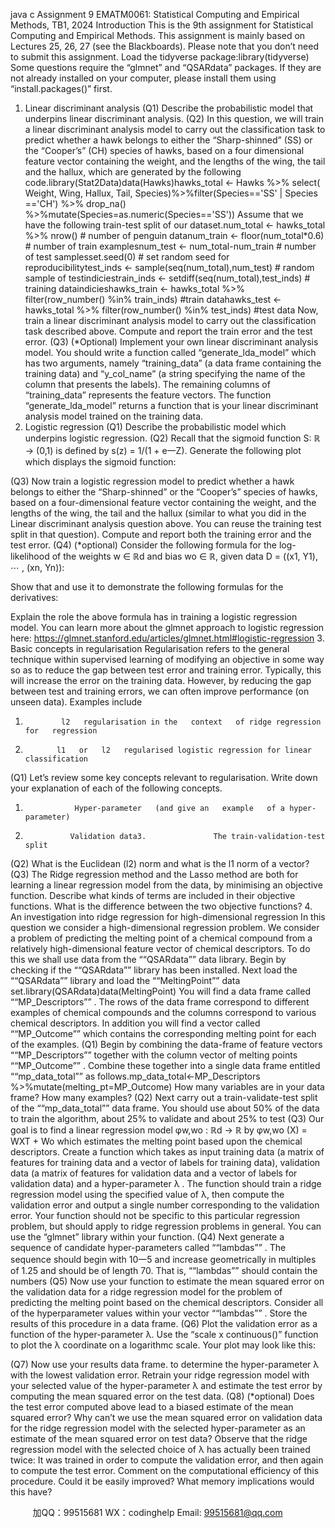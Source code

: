 java c
Assignment   9 
EMATM0061:   Statistical   Computing and   Empirical   Methods, TB1,   2024 
Introduction This   is the   9th assignment for   Statistical   Computing and   Empirical   Methods.   This   assignment is mainly based   on   Lectures   25,   26,   27   (see the   Blackboards).   Please      note that you   don’t need to   submit this assignment.
Load the tidyverse   package:library(tidyverse)
Some   questions require the “glmnet”   and “QSARdata” packages.   If they are   not already installed on your computer, please   install   them   using   “install.packages()”   first.
1.   Linear discriminant analysis 
(Q1) 
Describe the probabilistic model that underpins   linear   discriminant analysis.
(Q2) 
In this   question, we will train   a linear discriminant   analysis   model to   carry   out   the classification task to predict whether a hawk belongs   to   either   the   “Sharp-shinned”   (SS)   or the “Cooper’s”   (CH) species   of hawks, based   on a four   dimensional   feature vector containing the weight, and the   lengths   of   the wing,   the   tail   and   the   hallux, which are generated by the   following   code.library(Stat2Data)data(Hawks)hawks_total <- Hawks %>% select( Weight, Wing, Hallux, Tail, Species)%>%filter(Species=='SS' | Species =='CH') %>% drop_na() %>%mutate(Species=as.numeric(Species=='SS'))
Assume that we have   the following train-test   split   of our   dataset.num_total <- hawks_total %>% nrow() # number of penguin datanum_train <- floor(num_total*0.6) # number of train examplesnum_test <- num_total-num_train # number of test samplesset.seed(0) # set random seed for reproducibilitytest_inds <- sample(seq(num_total),num_test) # random sample of testindiciestrain_inds <- setdiff(seq(num_total),test_inds) # training dataindicieshawks_train <- hawks_total %>% filter(row_number() %in% train_inds) #train datahawks_test <- hawks_total %>% filter(row_number() %in% test_inds) #test data
Now, train a linear   discriminant analysis   model to   carry   out   the   classification   task   described above.   Compute and   report the train error   and   the   test   error.
(Q3) (*Optional)   Implement your   own linear   discriminant analysis   model. You should write a function   called “generate_lda_model” which   has   two   arguments, namely “training_data”   (a   data frame   containing the training   data) and “y_col_name”   (a   string   specifying the name   of the   column that presents the labels).   The   remaining      columns   of “training_data”   represents the feature vectors. The function “generate_lda_model”   returns   a function that is your   linear discriminant   analysis   model trained   on the training   data. 
2.   Logistic   regression 
(Q1) Describe the probabilistic model which underpins logistic   regression.
(Q2) 
Recall that the sigmoid function S:   ℝ   →   (0,1)   is   defined by s(z)   =   1/(1   +   e一Z).   Generate the following plot which displays   the   sigmoid   function:

(Q3) Now train   a logistic regression   model to predict whether a   hawk   belongs   to either the “Sharp-shinned”   or the “Cooper’s” species of hawks, based   on   a   four-dimensional feature vector   containing the weight,   and the   lengths   of the wing,   the   tail   and the hallux   (similar to what you did   in   the   Linear   discriminant   analysis question above. You   can reuse the training test   split   in   that   question).   Compute   and   report both the training error   and the test   error. 
(Q4) (*optional)
Consider the following formula for the   log-likelihood   of the weights   w   ∈   ℝd   and   bias   wo   ∈   ℝ, given data D   =   ((x1,   Y1),   ⋯   ,   (xn,   Yn)):

Show that  and use it to demonstrate   the   following   formulas   for the derivatives:

Explain the   role the above formula has   in   training   a   logistic   regression   model.
You   can learn more about the glmnet   approach to   logistic   regression   here:
https://glmnet.stanford.edu/articles/glmnet.html#logistic-regression 
3.   Basic concepts in   regularisation 
Regularisation refers to the general technique within   supervised   learning   of modifying an   objective   in   some way so as to   reduce the   gap   between   test   error   and   training   error. Typically, this will increase the   error   on the   training   data.   However,   by reducing the gap between test   and training   errors,   we   can   often   improve performance   (on unseen data). 
Examples include
1)             l2   regularisation in the   context   of ridge regression   for   regression
2)            l1   or   l2   regularised logistic regression for linear   classification
(Q1) 
Let’s review   some key concepts   relevant to regularisation.   Write   down your   explanation   of each   of the following concepts.
1.                Hyper-parameter   (and give an   example   of a hyper-parameter)
2.               Validation data3.               The train-validation-test   split
(Q2) What is the   Euclidean   (l2) norm and what is   the   l1   norm   of a vector?
(Q3) The   Ridge regression method   and the   Lasso method   are   both   for learning   a linear regression model from the   data,   by   minimising an   objective   function.   Describe   what kinds   of terms are   included   in their   objective functions. What   is the   difference         between the two   objective functions?
4. An   investigation into   ridge   regression for   high-dimensional   regression 
In this   question we   consider a high-dimensional regression   problem. We   consider   a   problem of predicting the melting point of a   chemical   compound   from   a   relatively            high-dimensional feature vector of chemical descriptors.
To do this we shall use   data   from the   ““QSARdata””   data   library.   Begin   by   checking   if   the ““QSARdata”” library has been   installed.
Next load the ““QSARdata”” library and load   the   ““MeltingPoint””   data   set.library(QSARdata)data(MeltingPoint)
You will find a   data   frame   called ““MP_Descriptors””   . The   rows   of the   data   frame   correspond to   different   examples   of chemical   compounds   and the   columns correspond to various chemical   descriptors.   In addition you will   find   a vector   called   ““MP_Outcome”” which   contains the   corresponding melting point for   each   of the examples.
(Q1) Begin by   combining the   data-frame   of feature vectors ““MP_Descriptors”” together      with the   column vector   of melting points ““MP_Outcome””   .   Combine these together   into a   single   data frame   entitled ““mp_data_total””   as follows.mp_data_total<-MP_Descriptors %>%mutate(melting_pt=MP_Outcome)
How many variables are in your data   frame?   How   many   examples?
(Q2) 
Next carry   out a train-validate-test split of the ““mp_data_total””   data   frame.   You should use about   50%   of   the data to train the   algorithm,   about   25%   to validate   and   about 25%   to test 
(Q3) 
Our goal   is to   find   a linear regression   model   φw,wo   :   ℝd   →   ℝ   by   φw,wo   (X)   =   WXT   +         Wo   which   estimates the melting point based upon the   chemical   descriptors.   Create a   function which takes as input training data   (a   matrix   of features   for   training   data and   a vector of labels for training   data), validation   data   (a matrix   of features   for validation data and   a vector   of labels for validation   data)   and   a   hyper-parameter λ   .   The function   should train a ridge   regression   model   using   the   specified value   of   λ, then   compute the validation   error and   output a single   number   corresponding to   the validation   error. Your   function   should   not be   specific to this   particular regression problem, but   should apply to ridge regression   problems   in   general.   You   can   use   the   “glmnet” library within   your function.
(Q4) Next generate   a sequence   of candidate hyper-parameters called ““lambdas””   .   The   sequence   should begin with   10一5   and   increase geometrically   in   multiples   of 1.25   and   should be   of length   70. That is, ““lambdas””   should   contain the   numbers
(Q5) 
Now use your function to   estimate the   mean   squared   error   on the   validation   data   for   a ridge regression model for   the   problem   of predicting   the   melting   point   based   on the chemical   descriptors.   Consider all   of   the hyperparameter values within your   vector ““lambdas””   . Store the   results   of   this procedure in   a   data   frame. 
(Q6) 
Plot the validation   error as a function   of   the   hyper-parameter   λ.   Use   the “scale x continuous()”   function to plot the λ   coordinate   on   a logarithmc scale. 
Your plot may   look   like   this: 


(Q7) 
Now use your results   data frame. to   determine the   hyper-parameter   λ   with   the lowest validation   error.   Retrain your ridge regression model with   your   selected value   of the hyper-parameter λ   and   estimate the test   error by   computing the mean   squared   error   on the test data. 
(Q8) (*optional)
Does the test   error computed   above lead to   a   biased   estimate   of   the   mean   squared   error? Why can’t we use the mean   squared   error   on validation   data   for the   ridge regression model with the   selected hyper-parameter as   an   estimate   of   the   mean   squared   error   on test data?   Observe that the ridge   regression model   with   the selected   choice   of   λ   has actually been trained twice:   It was trained   in   order   to compute the validation error, and then   again   to   compute   the   test   error.   Comment   on   the computational   efficiency   of   this   procedure.   Could   it be   easily improved? What memory implications would this have?

         
加QQ：99515681  WX：codinghelp  Email: 99515681@qq.com
